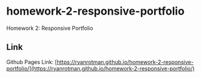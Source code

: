 # homework-2-responsive-portfolio
Homework 2: Responsive Portfolio

## Link

Github Pages Link: [https://ryanrotman.github.io/homework-2-responsive-portfolio/](https://ryanrotman.github.io/homework-2-responsive-portfolio/)